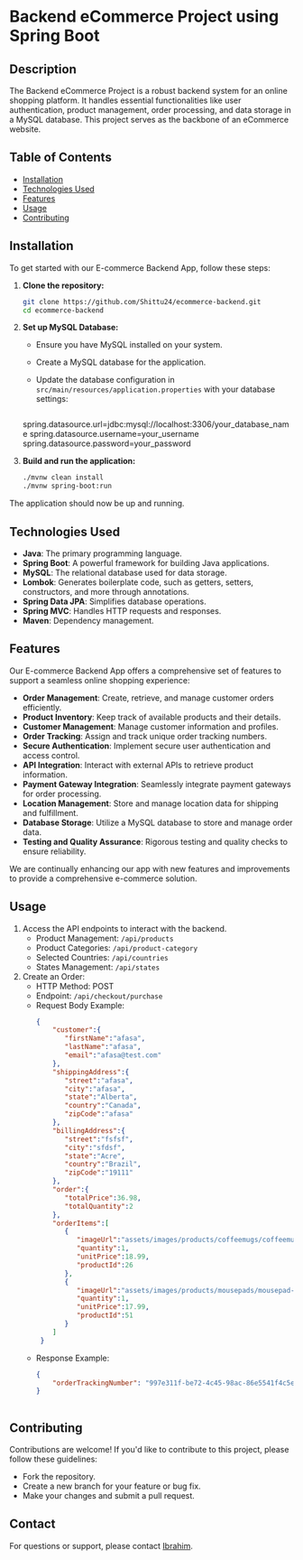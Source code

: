 # Backend eCommerce Project using Spring Boot

## Description
The Backend eCommerce Project is a robust backend system for an online shopping platform. It handles essential functionalities like user authentication, product management, order processing, and data storage in a MySQL database. This project serves as the backbone of an eCommerce website.

## Table of Contents

- [Installation](#installation)
- [Technologies Used](#technologies-used)
- [Features](#features)
- [Usage](#usage)
- [Contributing](#contributing)

## Installation

To get started with our E-commerce Backend App, follow these steps:

1. **Clone the repository:**

   ```bash
   git clone https://github.com/Shittu24/ecommerce-backend.git
   cd ecommerce-backend

2. **Set up MySQL Database:**
   - Ensure you have MySQL installed on your system.
   - Create a MySQL database for the application.
   - Update the database configuration in `src/main/resources/application.properties` with your database settings:
  
     ```bash
   spring.datasource.url=jdbc:mysql://localhost:3306/your_database_name
   spring.datasource.username=your_username
   spring.datasource.password=your_password

3. **Build and run the application:**

   ```bash
   ./mvnw clean install
   ./mvnw spring-boot:run

The application should now be up and running.



## Technologies Used
- **Java**: The primary programming language.
- **Spring Boot**: A powerful framework for building Java applications.
- **MySQL**: The relational database used for data storage.
- **Lombok**: Generates boilerplate code, such as getters, setters, constructors, and more through annotations.
- **Spring Data JPA**: Simplifies database operations.
- **Spring MVC**: Handles HTTP requests and responses.
- **Maven**: Dependency management.

## Features

Our E-commerce Backend App offers a comprehensive set of features to support a seamless online shopping experience:

- **Order Management**: Create, retrieve, and manage customer orders efficiently.
- **Product Inventory**: Keep track of available products and their details.
- **Customer Management**: Manage customer information and profiles.
- **Order Tracking**: Assign and track unique order tracking numbers.
- **Secure Authentication**: Implement secure user authentication and access control.
- **API Integration**: Interact with external APIs to retrieve product information.
- **Payment Gateway Integration**: Seamlessly integrate payment gateways for order processing.
- **Location Management**: Store and manage location data for shipping and fulfillment.
- **Database Storage**: Utilize a MySQL database to store and manage order data.
- **Testing and Quality Assurance**: Rigorous testing and quality checks to ensure reliability.

We are continually enhancing our app with new features and improvements to provide a comprehensive e-commerce solution.



## Usage
1. Access the API endpoints to interact with the backend.
   - Product Management: `/api/products`
   - Product Categories: `/api/product-category`
   - Selected Countries: `/api/countries`
   - States Management: `/api/states`
2. Create an Order:
      - HTTP Method: POST
      - Endpoint: `/api/checkout/purchase`
      - Request Body Example:
        ```json
        {
            "customer":{
               "firstName":"afasa",
               "lastName":"afasa",
               "email":"afasa@test.com"
            },
            "shippingAddress":{
               "street":"afasa",
               "city":"afasa",
               "state":"Alberta",
               "country":"Canada",
               "zipCode":"afasa"
            },
            "billingAddress":{
               "street":"fsfsf",
               "city":"sfdsf",
               "state":"Acre",
               "country":"Brazil",
               "zipCode":"19111"
            },
            "order":{
               "totalPrice":36.98,
               "totalQuantity":2
            },
            "orderItems":[
               {
                  "imageUrl":"assets/images/products/coffeemugs/coffeemug-luv2code-1000.png",
                  "quantity":1,
                  "unitPrice":18.99,
                  "productId":26
               },
               {
                  "imageUrl":"assets/images/products/mousepads/mousepad-luv2code-1000.png",
                  "quantity":1,
                  "unitPrice":17.99,
                  "productId":51
               }
            ]
         }

    - Response Example:
      ```json
      {
          "orderTrackingNumber": "997e311f-be72-4c45-98ac-86e5541f4c5e"
      }
                 

## Contributing
Contributions are welcome! If you'd like to contribute to this project, please follow these guidelines:
- Fork the repository.
- Create a new branch for your feature or bug fix.
- Make your changes and submit a pull request.
  

## Contact
For questions or support, please contact [Ibrahim](mailto:ibrahimshittu007@gmail.com).
